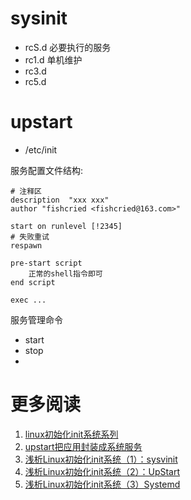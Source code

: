# sysinit

- rcS.d 必要执行的服务
- rc1.d 单机维护
- rc3.d 
- rc5.d

# upstart

- /etc/init

服务配置文件结构:

```
# 注释区 
description  "xxx xxx"
author "fishcried <fishcried@163.com>"

start on runlevel [!2345]
# 失败重试
respawn 

pre-start script
    正常的shell指令即可
end script

exec ...
```

服务管理命令 

- start
- stop
-

# 更多阅读

1. [linux初始化init系统系列](http://www.ibm.com/developerworks/cn/views/linux/libraryview.jsp?sort_by=&show_abstract=true&show_all=&search_flag=&contentarea_by=Linux&search_by=浅析+Linux+初始化+init+系统&topic_by=-1&type_by=所有类别&ibm-search=搜索)
1. [upstart把应用封装成系统服务](http://blog.fens.me/linux-upstart/)
1. [浅析Linux初始化init系统（1）：sysvinit](http://blog.jobbole.com/85076/)
1. [浅析Linux初始化init系统（2）：UpStart](http://blog.jobbole.com/85107/)
1. [浅析Linux初始化init系统（3）Systemd](http://blog.jobbole.com/85070/)

